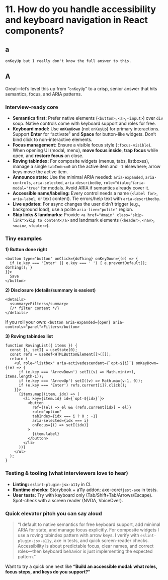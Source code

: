 # 11. How do you handle accessibility and keyboard navigation in React components?

## a 

    onKeyUp but I really don't know the full answer to this.

## A

Great—let’s level this up from “`onKeyUp`” to a crisp, senior answer that hits semantics, focus, and ARIA patterns.

### Interview-ready core

* **Semantics first:** Prefer native elements (`<button>`, `<a>`, `<input>`) over `div` soup. Native controls come with keyboard support and roles for free.
* **Keyboard model:** Use **`onKeyDown`** (not `onKeyUp`) for primary interactions. Support **Enter** for “activate” and **Space** for button-like widgets. Don’t bind click to non-interactive elements.
* **Focus management:** Ensure a visible focus style (`:focus-visible`). When opening UI (modal, menu), **move focus inside**, **trap focus** while open, and **restore focus** on close.
* **Roving tabindex:** For composite widgets (menus, tabs, listboxes), manage a single `tabIndex=0` on the active item and `-1` elsewhere; arrow keys move the active item.
* **Announce state:** Use the minimal ARIA needed: `aria-expanded`, `aria-controls`, `aria-selected`, `aria-describedby`, `role="dialog"`/`aria-modal="true"` for modals. Avoid ARIA if semantics already cover it.
* **Accessible name/labeling:** Every control needs a name (`<label for>`, `aria-label`, or text content). Tie errors/help text with `aria-describedby`.
* **Live updates:** For async changes the user didn’t trigger (e.g., background load), use a polite `aria-live="polite"` region.
* **Skip links & landmarks:** Provide `<a href="#main" class="skip-link">Skip to content</a>` and landmark elements (`<header>`, `<nav>`, `<main>`, `<footer>`).

### Tiny examples

**1) Button done right**

```tsx
<button type="button" onClick={doThing} onKeyDown={(e) => {
  if (e.key === 'Enter' || e.key === ' ') { e.preventDefault(); doThing(); }
}}>
  Save
</button>
```

**2) Disclosure (details/summary is easiest)**

```tsx
<details>
  <summary>Filters</summary>
  {/* filter content */}
</details>
```

If you roll your own: `<button aria-expanded={open} aria-controls="panel">Filters</button>`

**3) Roving tabindex list**

```tsx
function RovingList({ items }) {
  const [i, setI] = useState(0);
  const refs = useRef<HTMLButtonElement[]>([]);
  return (
    <ul role="listbox" aria-activedescendant={`opt-${i}`} onKeyDown={(e) => {
      if (e.key === 'ArrowDown') setI((v) => Math.min(v+1, items.length-1));
      if (e.key === 'ArrowUp') setI((v) => Math.max(v-1, 0));
      if (e.key === 'Enter') refs.current[i]?.click();
    }}>
      {items.map((item, idx) => (
        <li key={item.id} id={`opt-${idx}`}>
          <button
            ref={(el) => el && (refs.current[idx] = el)}
            role="option"
            tabIndex={idx === i ? 0 : -1}
            aria-selected={idx === i}
            onFocus={() => setI(idx)}
          >
            {item.label}
          </button>
        </li>
      ))}
    </ul>
  );
}
```

### Testing & tooling (what interviewers love to hear)

* **Linting:** `eslint-plugin-jsx-a11y` in CI.
* **Runtime checks:** Storybook + a11y addon; axe-core/`jest-axe` in tests.
* **User tests:** Try with keyboard only (Tab/Shift+Tab/Arrows/Escape). Spot-check with a screen reader (NVDA, VoiceOver).

### Quick elevator pitch you can say aloud

> “I default to native semantics for free keyboard support, add minimal ARIA for state, and manage focus explicitly. For composite widgets I use a roving tabindex pattern with arrow keys. I verify with `eslint-plugin-jsx-a11y`, axe in tests, and quick screen-reader checks. Accessibility is about predictable focus, clear names, and correct roles—then keyboard behavior is just implementing the expected pattern.”

Want to try a quick one next like **“Build an accessible modal: what roles, focus steps, and keys do you support?”**


